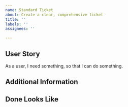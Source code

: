 ```yaml
---
name: Standard Ticket
about: Create a clear, comprehensive ticket
title: ''
labels: ''
assignees: ''

---
```


## User Story
As a user, I need something, so that I can do something. 

## Additional Information

## Done Looks Like
